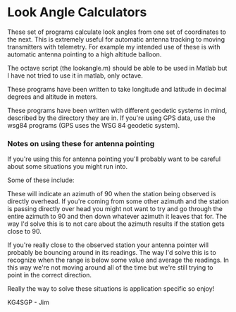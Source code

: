 Look Angle Calculators
======================

These set of programs calculate look angles from one set of coordinates to the next. This is extremely useful for automatic antenna tracking to moving transmitters with telemetry. For example my intended use of these is with automatic antenna pointing to a high altitude balloon.

The octave script (the lookangle.m) should be able to be used in Matlab but I have not tried to use it in matlab, only octave.

These programs have been written to take longitude and latitude in decimal degrees and altitude in meters.

These programs have been written with different geodetic systems in mind, described by the directory they are in. If you're using GPS data, use the wsg84 programs (GPS uses the WSG 84 geodetic system).

### Notes on using these for antenna pointing ###

If you're using this for antenna pointing you'll probably want to be careful about some situations you might run into. 

Some of these include:

These will indicate an azimuth of 90 when the station being observed is directly overhead. If you're coming from some other azimuth and the station is passing directly over head you might not want to try and go through the entire azimuth to 90 and then down whatever azimuth it leaves that for. The way I'd solve this is to not care about the azimuth results if the station gets close to 90.

If you're really close to the observed station your antenna pointer will probably be bouncing around in its readings. The way I'd solve this is to recognize when the range is below some value and average the readings. In this way we're not moving around all of the time but we're still trying to point in the correct direction. 

Really the way to solve these situations is application specific so enjoy!

KG4SGP - Jim
